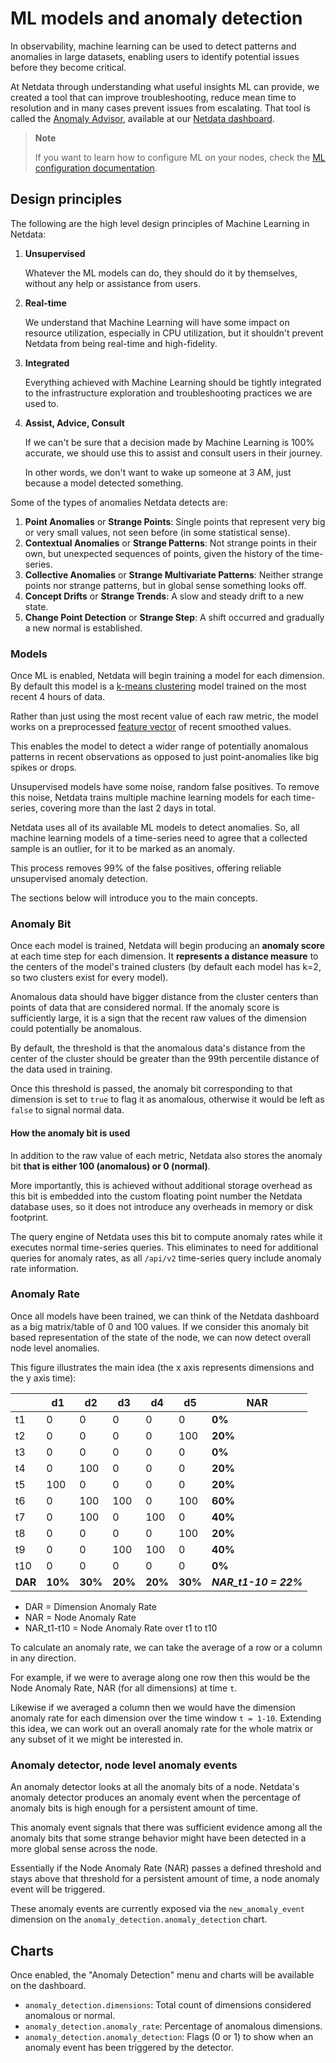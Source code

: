 # ML models and anomaly detection

In observability, machine learning can be used to detect patterns and anomalies in large datasets, enabling users to identify potential issues before they become critical.

At Netdata through understanding what useful insights ML can provide, we created a tool that can improve troubleshooting, reduce mean time to resolution and in many cases prevent issues from escalating. That tool is called the [Anomaly Advisor](https://github.com/netdata/netdata/blob/master/docs/dashboards-and-charts/anomaly-advisor-tab.md), available at our [Netdata dashboard](https://github.com/netdata/netdata/blob/master/docs/dashboards-and-charts/README.md).

> **Note**
>
> If you want to learn how to configure ML on your nodes, check the [ML configuration documentation](https://github.com/netdata/netdata/blob/master/src/ml/ml-configuration.md).

## Design principles

The following are the high level design principles of Machine Learning in Netdata:

1. **Unsupervised**

   Whatever the ML models can do, they should do it by themselves, without any help or assistance from users.

2. **Real-time**

   We understand that Machine Learning will have some impact on resource utilization, especially in CPU utilization, but it shouldn't prevent Netdata from being real-time and high-fidelity.

3. **Integrated**

   Everything achieved with Machine Learning should be tightly integrated to the infrastructure exploration and troubleshooting practices we are used to.

4. **Assist, Advice, Consult**

   If we can't be sure that a decision made by Machine Learning is 100% accurate, we should use this to assist and consult users in their journey.

   In other words, we don't want to wake up someone at 3 AM, just because a model detected something.

Some of the types of anomalies Netdata detects are:

1. **Point Anomalies** or **Strange Points**: Single points that represent very big or very small values, not seen before (in some statistical sense).
2. **Contextual Anomalies** or **Strange Patterns**: Not strange points in their own, but unexpected sequences of points, given the history of the time-series.
3. **Collective Anomalies** or **Strange Multivariate Patterns**: Neither strange points nor strange patterns, but in global sense something looks off.
4. **Concept Drifts** or **Strange Trends**: A slow and steady drift to a new state.
5. **Change Point Detection** or **Strange Step**: A shift occurred and gradually a new normal is established.

### Models

Once ML is enabled, Netdata will begin training a model for each dimension. By default this model is a [k-means clustering](https://en.wikipedia.org/wiki/K-means_clustering) model trained on the most recent 4 hours of data.

Rather than just using the most recent value of each raw metric, the model works on a preprocessed [feature vector](https://en.wikipedia.org/wiki/Feature_(machine_learning)#:~:text=edges%20and%20objects.-,Feature%20vectors,-%5Bedit%5D) of recent smoothed values.

This enables the model to detect a wider range of potentially anomalous patterns in recent observations as opposed to just point-anomalies like big spikes or drops.

Unsupervised models have some noise, random false positives. To remove this noise, Netdata trains multiple machine learning models for each time-series, covering more than the last 2 days in total.

Netdata uses all of its available ML models to detect anomalies. So, all machine learning models of a time-series need to agree that a collected sample is an outlier, for it to be marked as an anomaly.

This process removes 99% of the false positives, offering reliable unsupervised anomaly detection.

The sections below will introduce you to the main concepts.

### Anomaly Bit

Once each model is trained, Netdata will begin producing an **anomaly score** at each time step for each dimension. It **represents a distance measure** to the centers of the model's trained clusters (by default each model has k=2, so two clusters exist for every model).

Anomalous data should have bigger distance from the cluster centers than points of data that are considered normal. If the anomaly score is sufficiently large, it is a sign that the recent raw values of the dimension could potentially be anomalous.

By default, the threshold is that the anomalous data's distance from the center of the cluster should be greater than the 99th percentile distance of the data used in training.

Once this threshold is passed, the anomaly bit corresponding to that dimension is set to `true` to flag it as anomalous, otherwise it would be left as `false` to signal normal data.

#### How the anomaly bit is used

In addition to the raw value of each metric, Netdata also stores the anomaly bit **that is either 100 (anomalous) or 0 (normal)**.

More importantly, this is achieved without additional storage overhead as this bit is embedded into the custom floating point number the Netdata database uses, so it does not introduce any overheads in memory or disk footprint.

The query engine of Netdata uses this bit to compute anomaly rates while it executes normal time-series queries. This eliminates to need for additional queries for anomaly rates, as all `/api/v2` time-series query include anomaly rate information.

### Anomaly Rate

Once all models have been trained, we can think of the Netdata dashboard as a big matrix/table of 0 and 100 values. If we consider this anomaly bit based representation of the state of the node, we can now detect overall node level anomalies.

This figure illustrates the main idea (the x axis represents dimensions and the y axis time):

|         | d1      | d2      | d3      | d4      | d5      | **NAR**               |
|---------|---------|---------|---------|---------|---------|-----------------------|
| t1      | 0       | 0       | 0       | 0       | 0       | **0%**                |
| t2      | 0       | 0       | 0       | 0       | 100     | **20%**               |
| t3      | 0       | 0       | 0       | 0       | 0       | **0%**                |
| t4      | 0       | 100     | 0       | 0       | 0       | **20%**               |
| t5      | 100     | 0       | 0       | 0       | 0       | **20%**               |
| t6      | 0       | 100     | 100     | 0       | 100     | **60%**               |
| t7      | 0       | 100     | 0       | 100     | 0       | **40%**               |
| t8      | 0       | 0       | 0       | 0       | 100     | **20%**               |
| t9      | 0       | 0       | 100     | 100     | 0       | **40%**               |
| t10     | 0       | 0       | 0       | 0       | 0       | **0%**                |
| **DAR** | **10%** | **30%** | **20%** | **20%** | **30%** | **_NAR_t1-10 = 22%_** |

- DAR = Dimension Anomaly Rate
- NAR = Node Anomaly Rate
- NAR_t1-t10 = Node Anomaly Rate over t1 to t10

To calculate an anomaly rate, we can take the average of a row or a column in any direction.

For example, if we were to average along one row then this would be the Node Anomaly Rate, NAR (for all dimensions) at time `t`.

Likewise if we averaged a column then we would have the dimension anomaly rate for each dimension over the time window `t = 1-10`. Extending this idea, we can work out an overall anomaly rate for the whole matrix or any subset of it we might be interested in.

### Anomaly detector, node level anomaly events

An anomaly detector looks at all the anomaly bits of a node. Netdata's anomaly detector produces an anomaly event when the percentage of anomaly bits is high enough for a persistent amount of time.

This anomaly event signals that there was sufficient evidence among all the anomaly bits that some strange behavior might have been detected in a more global sense across the node.

Essentially if the Node Anomaly Rate (NAR) passes a defined threshold and stays above that threshold for a persistent amount of time, a node anomaly event will be triggered.

These anomaly events are currently exposed via the `new_anomaly_event` dimension on the `anomaly_detection.anomaly_detection` chart.

## Charts

Once enabled, the "Anomaly Detection" menu and charts will be available on the dashboard.

- `anomaly_detection.dimensions`: Total count of dimensions considered anomalous or normal.
- `anomaly_detection.anomaly_rate`: Percentage of anomalous dimensions.
- `anomaly_detection.anomaly_detection`: Flags (0 or 1) to show when an anomaly event has been triggered by the detector.
